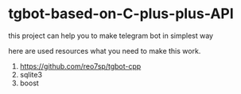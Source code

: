 # tgbot-based-on-C-plus-plus-API
this project can help you to make telegram bot in simplest way

here are used resources what you need to make this work.
1) https://github.com/reo7sp/tgbot-cpp
2) sqlite3
3) boost
